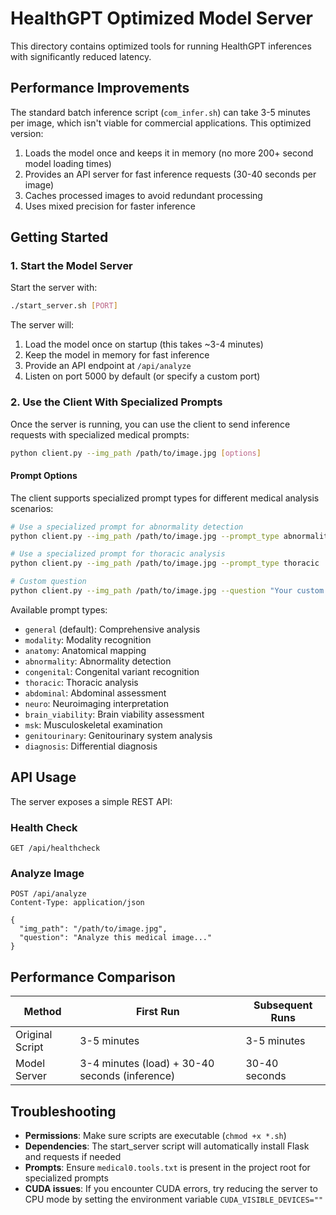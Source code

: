 # HealthGPT Optimized Model Server

This directory contains optimized tools for running HealthGPT inferences with significantly reduced latency.

## Performance Improvements

The standard batch inference script (`com_infer.sh`) can take 3-5 minutes per image, which isn't viable for commercial applications. This optimized version:

1. Loads the model once and keeps it in memory (no more 200+ second model loading times)
2. Provides an API server for fast inference requests (30-40 seconds per image)
3. Caches processed images to avoid redundant processing
4. Uses mixed precision for faster inference

## Getting Started

### 1. Start the Model Server

Start the server with:

```bash
./start_server.sh [PORT]
```

The server will:
1. Load the model once on startup (this takes ~3-4 minutes)
2. Keep the model in memory for fast inference
3. Provide an API endpoint at `/api/analyze`
4. Listen on port 5000 by default (or specify a custom port)

### 2. Use the Client With Specialized Prompts

Once the server is running, you can use the client to send inference requests with specialized medical prompts:

```bash
python client.py --img_path /path/to/image.jpg [options]
```

#### Prompt Options

The client supports specialized prompt types for different medical analysis scenarios:

```bash
# Use a specialized prompt for abnormality detection
python client.py --img_path /path/to/image.jpg --prompt_type abnormality

# Use a specialized prompt for thoracic analysis
python client.py --img_path /path/to/image.jpg --prompt_type thoracic

# Custom question
python client.py --img_path /path/to/image.jpg --question "Your custom question"
```

Available prompt types:
- `general` (default): Comprehensive analysis
- `modality`: Modality recognition
- `anatomy`: Anatomical mapping
- `abnormality`: Abnormality detection
- `congenital`: Congenital variant recognition
- `thoracic`: Thoracic analysis
- `abdominal`: Abdominal assessment
- `neuro`: Neuroimaging interpretation
- `brain_viability`: Brain viability assessment
- `msk`: Musculoskeletal examination
- `genitourinary`: Genitourinary system analysis
- `diagnosis`: Differential diagnosis

## API Usage

The server exposes a simple REST API:

### Health Check
```
GET /api/healthcheck
```

### Analyze Image
```
POST /api/analyze
Content-Type: application/json

{
  "img_path": "/path/to/image.jpg",
  "question": "Analyze this medical image..."
}
```

## Performance Comparison

| Method | First Run | Subsequent Runs |
|--------|-----------|-----------------|
| Original Script | 3-5 minutes | 3-5 minutes |
| Model Server | 3-4 minutes (load) + 30-40 seconds (inference) | 30-40 seconds |

## Troubleshooting

- **Permissions**: Make sure scripts are executable (`chmod +x *.sh`)
- **Dependencies**: The start_server script will automatically install Flask and requests if needed
- **Prompts**: Ensure `medical0.tools.txt` is present in the project root for specialized prompts
- **CUDA issues**: If you encounter CUDA errors, try reducing the server to CPU mode by setting the environment variable `CUDA_VISIBLE_DEVICES=""` 